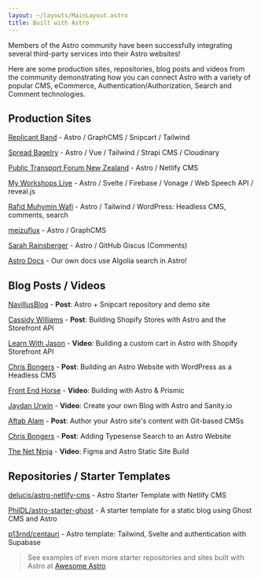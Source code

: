 ```yaml
---
layout: ~/layouts/MainLayout.astro
title: Built with Astro
---
```


Members of the Astro community have been successfully integrating several third-party services into their Astro websites! 

Here are some production sites, repositories, blog posts and videos from the community demonstrating how you can connect Astro with a variety of popular CMS, eCommerce, Authentication/Authorization, Search and Comment technologies.

## Production Sites

[Replicant Band](https://replicant.band) - Astro / GraphCMS / Snipcart / Tailwind

[Spread Bagelry](https://spreadbagelry.com) - Astro / Vue / Tailwind / Strapi CMS / Cloudinary

[Public Transport Forum New Zealand](https://publictransportforum.nz/articles) - Astro / Netlify CMS

[My Workshops Live](https://myworkshops.live) - Astro / Svelte / Firebase / Vonage / Web Speech API / reveal.js

[Rafid Muhymin Wafi](https://softhardsystem.com/) -  Astro / Tailwind / WordPress: Headless CMS, comments, search

[meizuflux](https://meizuflux.com) - Astro / GraphCMS

[Sarah Rainsberger](https://www.rainsberger.ca/) - Astro / GitHub Giscus (Comments)


[Astro Docs](https://github.com/withastro/docs) - Our own docs use Algolia search in Astro!


## Blog Posts / Videos

[NavillusBlog](https://navillus.dev/blog/astro-plus-snipcart) - **Post**: Astro + Snipcart repository and demo site

[Cassidy Williams](https://www.netlify.com/blog/2021/07/23/build-a-modern-shopping-site-with-astro-and-serverless-functions/) - **Post**: Building Shopify Stores with Astro and the Storefront API

[Learn With Jason](https://youtube.com/watch?v=FJOJmKFngLI) - **Video**: Building a custom cart in Astro with Shopify Storefront API

[Chris Bongers](https://blog.openreplay.com/building-an-astro-website-with-wordpress-as-a-headless-cms) - **Post**: Building an Astro Website with WordPress as a Headless CMS

[Front End Horse](https://www.youtube.com/watch?v=qFUfuDSLdxM) - **Video**: Building with Astro & Prismic

[Jaydan Urwin](https://www.youtube.com/watch?v=-jAWLTfsSQw) - **Video**: Create your own Blog with Astro and Sanity.io

[Aftab Alam](https://aalam.vercel.app/blog/astro-and-git-cms-netlify) - **Post**: Author your Astro site's content with Git-based CMSs

[Chris Bongers](https://aviyel.com/post/1006/adding-typesense-search-to-an-astro-static-generated-website) - **Post**: Adding Typesense Search to an Astro Website

[The Net Ninja](https://www.youtube.com/playlist?list=PL4cUxeGkcC9hZm9NYpd4G-jhoeEk0ls--) - **Video**: Figma and Astro Static Site Build

## Repositories / Starter Templates

[delucis/astro-netlify-cms](https://github.com/delucis/astro-netlify-cms/) - Astro Starter Template with Netlify CMS

[PhilDL/astro-starter-ghost](https://github.com/PhilDL/astro-starter-ghost) - A starter template for a static blog using Ghost CMS and Astro

[p13rnd/centauri](https://github.com/p13rnd/centauri) - Astro template: Tailwind, Svelte and authentication with Supabase


> See examples of even more starter repositories and sites built with Astro at [Awesome Astro](https://github.com/one-aalam/awesome-astro#%E2%84%B9%EF%B8%8F-repositoriesstarter-kitscomponents)